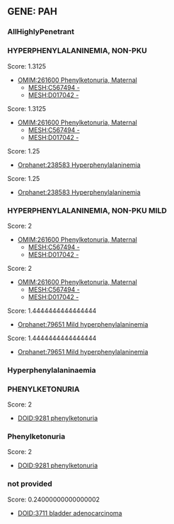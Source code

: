 
## GENE: PAH

### AllHighlyPenetrant

### HYPERPHENYLALANINEMIA, NON-PKU

Score: 1.3125

 * [OMIM:261600 Phenylketonuria, Maternal](http://beta.monarchinitiative.org/disease/OMIM:261600)
    * [MESH:C567494 -](http://beta.monarchinitiative.org/disease/MESH:C567494)
    * [MESH:D017042 -](http://beta.monarchinitiative.org/disease/MESH:D017042)

Score: 1.3125

 * [OMIM:261600 Phenylketonuria, Maternal](http://beta.monarchinitiative.org/disease/OMIM:261600)
    * [MESH:C567494 -](http://beta.monarchinitiative.org/disease/MESH:C567494)
    * [MESH:D017042 -](http://beta.monarchinitiative.org/disease/MESH:D017042)

Score: 1.25

 * [Orphanet:238583 Hyperphenylalaninemia](http://beta.monarchinitiative.org/disease/Orphanet:238583)

Score: 1.25

 * [Orphanet:238583 Hyperphenylalaninemia](http://beta.monarchinitiative.org/disease/Orphanet:238583)

### HYPERPHENYLALANINEMIA, NON-PKU MILD

Score: 2

 * [OMIM:261600 Phenylketonuria, Maternal](http://beta.monarchinitiative.org/disease/OMIM:261600)
    * [MESH:C567494 -](http://beta.monarchinitiative.org/disease/MESH:C567494)
    * [MESH:D017042 -](http://beta.monarchinitiative.org/disease/MESH:D017042)

Score: 2

 * [OMIM:261600 Phenylketonuria, Maternal](http://beta.monarchinitiative.org/disease/OMIM:261600)
    * [MESH:C567494 -](http://beta.monarchinitiative.org/disease/MESH:C567494)
    * [MESH:D017042 -](http://beta.monarchinitiative.org/disease/MESH:D017042)

Score: 1.4444444444444444

 * [Orphanet:79651 Mild hyperphenylalaninemia](http://beta.monarchinitiative.org/disease/Orphanet:79651)

Score: 1.4444444444444444

 * [Orphanet:79651 Mild hyperphenylalaninemia](http://beta.monarchinitiative.org/disease/Orphanet:79651)

### Hyperphenylalaninaemia

### PHENYLKETONURIA

Score: 2

 * [DOID:9281 phenylketonuria](http://beta.monarchinitiative.org/disease/DOID:9281)

### Phenylketonuria

Score: 2

 * [DOID:9281 phenylketonuria](http://beta.monarchinitiative.org/disease/DOID:9281)

### not provided

Score: 0.24000000000000002

 * [DOID:3711 bladder adenocarcinoma](http://beta.monarchinitiative.org/disease/DOID:3711)
